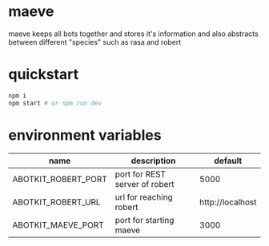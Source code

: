 # maeve
maeve keeps all bots together and stores it's information and also abstracts between different "species" such as rasa and robert

# quickstart

```zsh
npm i
npm start # or npm run dev 
```

# environment variables

|         name        |        description             |    default           |
|---------------------|--------------------------------|----------------------|
| ABOTKIT_ROBERT_PORT | port for REST server of robert |   5000               |
| ABOTKIT_ROBERT_URL  | url for reaching robert        |   http://localhost   |
| ABOTKIT_MAEVE_PORT  | port for starting maeve        |   3000               |
